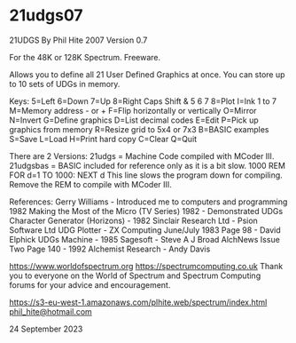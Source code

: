# 21udgs07
21UDGS By Phil Hite 2007 Version 0.7

For the 48K or 128K Spectrum.  Freeware.

Allows you to define all 21 User Defined Graphics at once. 
You can store up to 10 sets of UDGs in memory.

Keys:
5=Left  6=Down  7=Up  8=Right
Caps Shift & 5 6 7 8=Plot
I=Ink 1 to 7
M=Memory address - or +
F=Flip horizontally or vertically
O=Mirror
N=Invert
G=Define graphics
D=List decimal codes
E=Edit
P=Pick up graphics from memory
R=Resize grid to 5x4 or 7x3
B=BASIC examples
S=Save
L=Load
H=Print hard copy
C=Clear
Q=Quit

There are 2 Versions:
21udgs = Machine Code compiled with MCoder III.
21udgsbas = BASIC included for reference only as it is a bit slow.
1000 REM FOR d=1 TO 1000: NEXT d 
This line slows the program down for compiling.
Remove the REM to compile with MCoder III.

References:
Gerry Williams - Introduced me to computers and programming 1982
Making the Most of the Micro (TV Series) 1982 - Demonstrated UDGs
Character Generator (Horizons) - 1982 Sinclair Research Ltd - Psion Software Ltd
UDG Plotter - ZX Computing June/July 1983 Page 98 - David Elphick 
UDGs Machine - 1985 Sagesoft - Steve A J Broad
AlchNews Issue Two Page 140 - 1992 Alchemist Research - Andy Davis

https://www.worldofspectrum.org
https://spectrumcomputing.co.uk
Thank you to everyone on the World of Spectrum and Spectrum Computing forums for your advice and encouragement.

https://s3-eu-west-1.amazonaws.com/plhite.web/spectrum/index.html
phil_hite@hotmail.com

24 September 2023
